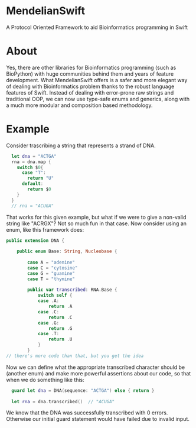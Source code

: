 # MendelianSwift

A Protocol Oriented Framework to aid Bioinformatics programming in Swift

# About

Yes, there are other libraries for Bioinformatics programming (such as BioPython) with huge communities behind them and years of feature development. What MendelianSwift offers is a safer and more elegant way of dealing with Bioinformatics problem thanks to the robust language features of Swift. Instead of dealing with error-prone raw strings and traditional OOP, we can now use type-safe enums and generics, along with a much more modular and composition based methodology.

# Example

Consider trascribing a string that represents a strand of DNA. 
```swift
  let dna = "ACTGA"
  rna = dna.map {
    switch $0{
      case "T":
        return "U"
      default: 
        return $0
    }
  }
  // rna = "ACUGA"
```
That works for this given example, but what if we were to give a non-valid string like "ACRGX"? Not so much fun in that case. Now consider using an enum, like this framework does:
```swift
public extension DNA {
    
    public enum Base: String, Nucleobase {
        
        case A = "adenine"
        case C = "cytosine"
        case G = "guanine"
        case T = "thymine"
        
        public var transcribed: RNA.Base {
            switch self {
            case .A:
                return .A
            case .C:
                return .C
            case .G:
                return .G
            case .T:
                return .U
            }
        }
// there's more code than that, but you get the idea
```
Now we can define what the appropriate transcribed character should be (another enum) and make more powerful assertions about our code, so that when we do something like this: 
```swift
  guard let dna = DNA(sequence: "ACTGA") else { return }
  
  let rna = dna.transcribed()  // "ACUGA"
```
We know that the DNA was successfully transcribed with 0 errors. Otherwise our initial guard statement would have failed due to invalid input. 







